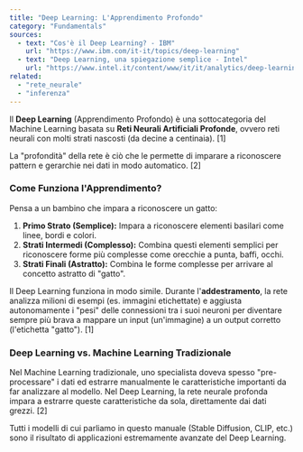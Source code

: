 ```yaml
---
title: "Deep Learning: L'Apprendimento Profondo"
category: "Fundamentals"
sources:
  - text: "Cos'è il Deep Learning? - IBM"
    url: "https://www.ibm.com/it-it/topics/deep-learning"
  - text: "Deep Learning, una spiegazione semplice - Intel"
    url: "https://www.intel.it/content/www/it/it/analytics/deep-learning.html"
related:
  - "rete_neurale"
  - "inferenza"
---
```


Il **Deep Learning** (Apprendimento Profondo) è una sottocategoria del Machine Learning basata su **Reti Neurali Artificiali Profonde**, ovvero reti neurali con molti strati nascosti (da decine a centinaia). [1]

La "profondità" della rete è ciò che le permette di imparare a riconoscere pattern e gerarchie nei dati in modo automatico. [2]

### Come Funziona l'Apprendimento?

Pensa a un bambino che impara a riconoscere un gatto:
1.  **Primo Strato (Semplice):** Impara a riconoscere elementi basilari come linee, bordi e colori.
2.  **Strati Intermedi (Complesso):** Combina questi elementi semplici per riconoscere forme più complesse come orecchie a punta, baffi, occhi.
3.  **Strati Finali (Astratto):** Combina le forme complesse per arrivare al concetto astratto di "gatto".

Il Deep Learning funziona in modo simile. Durante l'**addestramento**, la rete analizza milioni di esempi (es. immagini etichettate) e aggiusta autonomamente i "pesi" delle connessioni tra i suoi neuroni per diventare sempre più brava a mappare un input (un'immagine) a un output corretto (l'etichetta "gatto"). [1]

### Deep Learning vs. Machine Learning Tradizionale

Nel Machine Learning tradizionale, uno specialista doveva spesso "pre-processare" i dati ed estrarre manualmente le caratteristiche importanti da far analizzare al modello. Nel Deep Learning, la rete neurale profonda impara a estrarre queste caratteristiche da sola, direttamente dai dati grezzi. [2]

Tutti i modelli di cui parliamo in questo manuale (Stable Diffusion, CLIP, etc.) sono il risultato di applicazioni estremamente avanzate del Deep Learning.